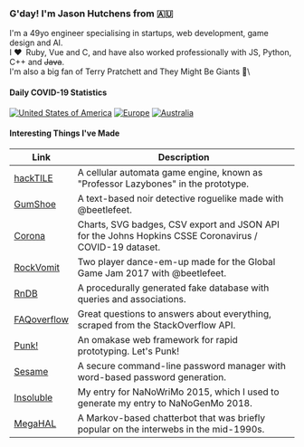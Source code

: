 ### G'day! I'm Jason Hutchens from :australia:

I'm a 49yo engineer specialising in startups, web development, game design and AI.\
I :heart: Ruby, Vue and C, and have also worked professionally with JS, Python, C++ and ~~Java~~.\
I'm also a big fan of Terry Pratchett and They Might Be Giants :star_struck:\

#### Daily COVID-19 Statistics

[![United States of America](https://corona.kranzky.com/am/na/us/badge.svg)](https://corona.kranzky.com?region=am&subregion=na&country=us)
[![Europe](https://corona.kranzky.com/eu/badge.svg)](https://corona.kranzky.com?region=eu)
[![Australia](https://corona.kranzky.com/oc/anz/au/badge.svg)](https://corona.kranzky.com?region=oc&subregion=anz&country=au)

#### Interesting Things I've Made

| Link | Description |
|---|---|
| [hackTILE](https://hacktile.kranzky.com) | A cellular automata game engine, known as "Professor Lazybones" in the prototype. |
| [GumShoe](https://gumshoe.kranzky.com) | A text-based noir detective roguelike made with @beetlefeet. |
| [Corona](https://corona.kranzky.com) | Charts, SVG badges, CSV export and JSON API for the Johns Hopkins CSSE Coronavirus / COVID-19 dataset. |
| [RockVomit](https://rockvomit.kranzky.com) | Two player dance-em-up made for the Global Game Jam 2017 with @beetlefeet. |
| [RnDB](https://github.com/kranzky/rndb) | A procedurally generated fake database with queries and associations. |
| [FAQoverflow](https://faqoverflow.kranzky.com) | Great questions to answers about everything, scraped from the StackOverflow API. |
| [Punk!](https://punk.kranzky.com) | An omakase web framework for rapid prototyping. Let's Punk! |
| [Sesame](https://rubygems.org/gems/sesame-cli) | A secure command-line password manager with word-based password generation. |
| [Insoluble](https://github.com/kranzky/insoluble) | My entry for NaNoWriMo 2015, which I used to generate my entry to NaNoGenMo 2018. |
| [MegaHAL](https://homepage.kranzky.com/megahal/Classic.html) | A Markov-based chatterbot that was briefly popular on the interwebs in the mid-1990s. |
